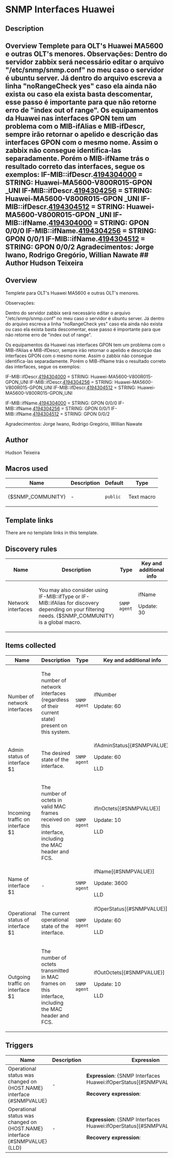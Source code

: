 # SNMP Interfaces Huawei

## Description

## Overview Templete para OLT's Huawei MA5600 e outras OLT's menores. Observações: Dentro do servidor zabbix será necessário editar o arquivo "/etc/snmp/snmp.conf" no meu caso o servidor é ubuntu server. Já dentro do arquivo escreva a linha "noRangeCheck yes" caso ela ainda não exista ou caso ela exista basta descomentar, esse passo é importante para que não retorne erro de "index out of range". Os equipamentos da Huawei nas interfaces GPON tem um problema com o MIB-ifAlias e MIB-ifDescr, sempre irão retornar o apelido e descrição das interfaces GPON com o mesmo nome. Assim o zabbix não consegue identifica-las separadamente. Porém o MIB-ifName trás o resultado correto das interfaces, segue os exemplos: IF-MIB::ifDescr.[4194304000](tel:(419)%20430-4000) = STRING: Huawei-MA5600-V800R015-GPON _UNI IF-MIB::ifDescr.[4194304256](tel:(419)%20430-4256) = STRING: Huawei-MA5600-V800R015-GPON _UNI IF-MIB::ifDescr.[4194304512](tel:(419)%20430-4512) = STRING: Huawei-MA5600-V800R015-GPON _UNI IF-MIB::ifName.[4194304000](tel:(419)%20430-4000) = STRING: GPON 0/0/0 IF-MIB::ifName.[4194304256](tel:(419)%20430-4256) = STRING: GPON 0/0/1 IF-MIB::ifName.[4194304512](tel:(419)%20430-4512) = STRING: GPON 0/0/2 Agradecimentos: Jorge Iwano, Rodrigo Gregório, Willian Nawate ## Author Hudson Teixeira 

## Overview

Templete para OLT's Huawei MA5600 e outras OLT's menores.


Observações: 


Dentro do servidor zabbix será necessário editar o arquivo "/etc/snmp/snmp.conf" no meu caso o servidor é ubuntu server. Já dentro do arquivo escreva a linha "noRangeCheck yes" caso ela ainda não exista ou caso ela exista basta descomentar, esse passo é importante para que não retorne erro de "index out of range".


Os equipamentos da Huawei nas interfaces GPON tem um problema com o MIB-ifAlias e MIB-ifDescr, sempre irão retornar o apelido e descrição das interfaces GPON com o mesmo nome. Assim o zabbix não consegue identifica-las separadamente. Porém o MIB-ifName trás o resultado correto das interfaces, segue os exemplos:

 

IF-MIB::ifDescr.[4194304000](tel:(419)%20430-4000) = STRING: Huawei-MA5600-V800R015-GPON\_UNI
IF-MIB::ifDescr.[4194304256](tel:(419)%20430-4256) = STRING: Huawei-MA5600-V800R015-GPON\_UNI
IF-MIB::ifDescr.[4194304512](tel:(419)%20430-4512) = STRING: Huawei-MA5600-V800R015-GPON\_UNI
 
 


IF-MIB::ifName.[4194304000](tel:(419)%20430-4000) = STRING: GPON 0/0/0
IF-MIB::ifName.[4194304256](tel:(419)%20430-4256) = STRING: GPON 0/0/1
IF-MIB::ifName.[4194304512](tel:(419)%20430-4512) = STRING: GPON 0/0/2
 
Agradecimentos: Jorge Iwano, Rodrigo Gregório, Willian Nawate



## Author

Hudson Teixeira

## Macros used

|Name|Description|Default|Type|
|----|-----------|-------|----|
|{$SNMP_COMMUNITY}|<p>-</p>|`public`|Text macro|
## Template links

There are no template links in this template.

## Discovery rules

|Name|Description|Type|Key and additional info|
|----|-----------|----|----|
|Network interfaces|<p>You may also consider using IF-MIB::ifType or IF-MIB::ifAlias for discovery depending on your filtering needs. {$SNMP_COMMUNITY} is a global macro.</p>|`SNMP agent`|ifName<p>Update: 30</p>|
## Items collected

|Name|Description|Type|Key and additional info|
|----|-----------|----|----|
|Number of network interfaces|<p>The number of network interfaces (regardless of their current state) present on this system.</p>|`SNMP agent`|ifNumber<p>Update: 60</p>|
|Admin status of interface $1|<p>The desired state of the interface.</p>|`SNMP agent`|ifAdminStatus[{#SNMPVALUE}]<p>Update: 60</p><p>LLD</p>|
|Incoming traffic on interface $1|<p>The number of octets in valid MAC frames received on this interface, including the MAC header and FCS.</p>|`SNMP agent`|ifInOctets[{#SNMPVALUE}]<p>Update: 10</p><p>LLD</p>|
|Name of interface $1|<p>-</p>|`SNMP agent`|ifName[{#SNMPVALUE}]<p>Update: 3600</p><p>LLD</p>|
|Operational status of interface $1|<p>The current operational state of the interface.</p>|`SNMP agent`|ifOperStatus[{#SNMPVALUE}]<p>Update: 60</p><p>LLD</p>|
|Outgoing traffic on interface $1|<p>The number of octets transmitted in MAC frames on this interface, including the MAC header and FCS.</p>|`SNMP agent`|ifOutOctets[{#SNMPVALUE}]<p>Update: 10</p><p>LLD</p>|
## Triggers

|Name|Description|Expression|Priority|
|----|-----------|----------|--------|
|Operational status was changed on {HOST.NAME} interface {#SNMPVALUE}|<p>-</p>|<p>**Expression**: {SNMP Interfaces Huawei:ifOperStatus[{#SNMPVALUE}].diff(0)}=1</p><p>**Recovery expression**: </p>|information|
|Operational status was changed on {HOST.NAME} interface {#SNMPVALUE} (LLD)|<p>-</p>|<p>**Expression**: {SNMP Interfaces Huawei:ifOperStatus[{#SNMPVALUE}].diff(0)}=1</p><p>**Recovery expression**: </p>|information|

